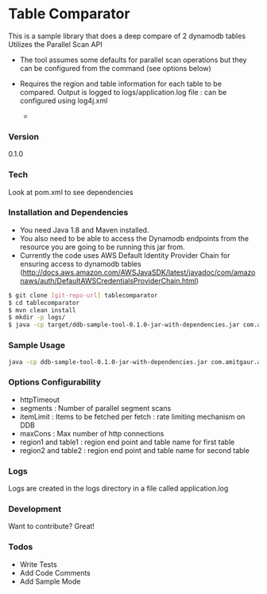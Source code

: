 # Table Comparator
This is a sample library that does a deep compare of  2 dynamodb tables
Utilizes the Parallel Scan API

- The tool assumes some defaults for parallel scan operations but they can be configured from the command (see options below) 
- Requires the region and table information for each table to be compared. Output is logged to logs/application.log file : can be configured using log4j.xml


  -
### Version
0.1.0

### Tech

Look at pom.xml to see dependencies



### Installation and Dependencies
- You need Java 1.8 and Maven installed. 
- You also need to be able to access the Dynamodb endpoints from the resource you are going to be running this jar from.
- Currently the code uses AWS Default Identity Provider Chain for ensuring access to dynamodb tables  (http://docs.aws.amazon.com/AWSJavaSDK/latest/javadoc/com/amazonaws/auth/DefaultAWSCredentialsProviderChain.html)


```sh
$ git clone [git-repo-url] tablecomparator
$ cd tablecomparator
$ mvn clean install 
$ mkdir -p logs/
$ java -cp target/ddb-sample-tool-0.1.0-jar-with-dependencies.jar com.amitgaur.aws.ddb.tools.TableComparator --help
```
### Sample Usage 
```sh
java -cp ddb-sample-tool-0.1.0-jar-with-dependencies.jar com.amitgaur.aws.ddb.tools.TableComparator --region1 eu-west-1 --region2 eu-west-1 --table1 64Parts2Host --table2 64Parts2HostRestore &
```
### Options Configurability
- httpTimeout
- segments : Number of parallel segment scans
- itemLimit : Items to be fetched per fetch : rate limiting mechanism on DDB
- maxCons : Max number of http connections
- region1 and table1 : region end point and table name for first table
- region2 and table2 : region end point and table name for second table

### Logs
Logs are created in the logs directory in a file called application.log


### Development

Want to contribute? Great!



### Todos

 - Write Tests
 - Add Code Comments
 - Add Sample Mode






